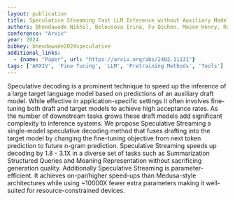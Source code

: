 ```yaml
---
layout: publication
title: Speculative Streaming Fast LLM Inference without Auxiliary Models
authors: Bhendawade Nikhil, Belousova Irina, Fu Qichen, Mason Henry, Rastegari Mohammad, Najibi Mahyar
conference: "Arxiv"
year: 2024
bibkey: bhendawade2024speculative
additional_links:
  - {name: "Paper", url: "https://arxiv.org/abs/2402.11131"}
tags: ['ARXIV', 'Fine Tuning', 'LLM', 'Pretraining Methods', 'Tools']
---
```

Speculative decoding is a prominent technique to speed up the inference of a large target language model based on predictions of an auxiliary draft model. While effective in application-specific settings it often involves fine-tuning both draft and target models to achieve high acceptance rates. As the number of downstream tasks grows these draft models add significant complexity to inference systems. We propose Speculative Streaming a single-model speculative decoding method that fuses drafting into the target model by changing the fine-tuning objective from next token prediction to future n-gram prediction. Speculative Streaming speeds up decoding by 1.8 - 3.1X in a diverse set of tasks such as Summarization Structured Queries and Meaning Representation without sacrificing generation quality. Additionally Speculative Streaming is parameter-efficient. It achieves on-par/higher speed-ups than Medusa-style architectures while using ~10000X fewer extra parameters making it well-suited for resource-constrained devices.
